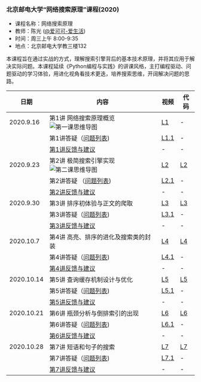 ### 北京邮电大学“网络搜索原理”课程(2020)
- 课程名称：网络搜索原理
- 教师：陈光 ([@爱可可-爱生活](https://weibo.com/fly51fly))
- 时间：周三上午 8:00-9:35
- 地点：北京邮电大学教三楼132

本课程旨在通过实战的方式，理解搜索引擎背后的基本技术原理，并将其应用于解决实际问题。本课程延续《Python编程与实践》的讲课风格，主打编程驱动、问题驱动的学习体验，用进化视角看技术更迭，培养搜索思维，开阔解决问题的思路。

|  日期   | 内容  | 视频 | 代码 |
|  ----  | ----  |  ----  | ----  |
| 2020.9.16  | 第1讲 网络搜索原理概览 ![第一课思维导图](https://github.com/fly51fly/Principle_of_Web_Search_2020/blob/master/images/class_1_mm.jpg)|  [L1](https://www.bilibili.com/video/BV1zp4y1e7iN/?p=1) | - |
|   | 第1讲答疑（[问题列表](https://github.com/fly51fly/Principle_of_Web_Search_2020/blob/master/questions/question_001.md))|  [L1.1](https://www.bilibili.com/video/BV1zp4y1e7iN/?p=2) | - |
| | [第1讲反馈与建议](https://github.com/fly51fly/Principle_of_Web_Search_2020/blob/master/feedback/feedback_001.md) | - | - |
| 2020.9.23 | 第2讲 极简搜索引擎实现 ![第二课思维导图](https://github.com/fly51fly/Principle_of_Web_Search_2020/blob/master/images/class_2_mm.jpg) | [L2](https://www.bilibili.com/video/BV1zp4y1e7iN/?p=3) | [L2](https://github.com/fly51fly/Principle_of_Web_Search_2020/blob/master/code/class_2.ipynb) |
| | 第2讲答疑 （[问题列表](https://github.com/fly51fly/Principle_of_Web_Search_2020/blob/master/questions/question_002.md)) | [L2.1](https://www.bilibili.com/video/BV1zp4y1e7iN/?p=4) | - |
| | [第2讲反馈与建议](https://github.com/fly51fly/Principle_of_Web_Search_2020/blob/master/feedback/feedback_002.md) | - | - |
| 2020.9.30 | 第3讲 排序初体验与正文的爬取 | [L3](https://www.bilibili.com/video/BV1zp4y1e7iN/?p=5) | [L3](https://github.com/fly51fly/Principle_of_Web_Search_2020/blob/master/code/class_3.ipynb) |
|  | 第3讲答疑（[问题列表](https://github.com/fly51fly/Principle_of_Web_Search_2020/blob/master/questions/question_003.md)) | [L3.1](https://www.bilibili.com/video/BV1zp4y1e7iN/?p=6) | - |
| | [第3讲反馈与建议](https://github.com/fly51fly/Principle_of_Web_Search_2020/blob/master/feedback/feedback_003.md) | - | - |
| 2020.10.7 | 第4讲 高亮、排序的进化及搜索类的封装 | [L4](https://www.bilibili.com/video/BV1zp4y1e7iN/?p=7) | [L4](https://github.com/fly51fly/Principle_of_Web_Search_2020/blob/master/code/class_4.ipynb) |
|  | 第4讲答疑（[问题列表](https://github.com/fly51fly/Principle_of_Web_Search_2020/blob/master/questions/question_004.md)) | [L4.1](https://www.bilibili.com/video/BV1zp4y1e7iN/?p=8) | - |
| | [第4讲反馈与建议](https://github.com/fly51fly/Principle_of_Web_Search_2020/blob/master/feedback/feedback_004.md) | - | - |
| 2020.10.14 | 第5讲 查询缓存机制设计与优化 | [L5](https://www.bilibili.com/video/BV1zp4y1e7iN/?p=9) | [L5](https://github.com/fly51fly/Principle_of_Web_Search_2020/blob/master/code/class_5.ipynb) |
|  | 第5讲答疑（[问题列表](https://github.com/fly51fly/Principle_of_Web_Search_2020/blob/master/questions/question_005.md)) | [L5.1](https://www.bilibili.com/video/BV1zp4y1e7iN/?p=10) | - |
| | [第5讲反馈与建议](https://github.com/fly51fly/Principle_of_Web_Search_2020/blob/master/feedback/feedback_005.md) | - | - |
| 2020.10.21 | 第6讲 瓶颈分析与倒排索引的出现 | [L6](https://www.bilibili.com/video/BV1zp4y1e7iN/?p=11) | [L6](https://github.com/fly51fly/Principle_of_Web_Search_2020/blob/master/code/class_6.ipynb) |
| | 第6讲答疑（[问题列表](https://github.com/fly51fly/Principle_of_Web_Search_2020/blob/master/questions/question_006.md)) | [L6.1](https://www.bilibili.com/video/BV1zp4y1e7iN/?p=12) | - |
| | [第6讲反馈与建议](https://github.com/fly51fly/Principle_of_Web_Search_2020/blob/master/feedback/feedback_006.md) | - | - |
| 2020.10.28 | 第7讲 短语和句子的搜索 | [L7](https://www.bilibili.com/video/BV1zp4y1e7iN/?p=13) | [L7](https://github.com/fly51fly/Principle_of_Web_Search_2020/blob/master/code/class_7.ipynb) |
| | 第7讲答疑（[问题列表](https://github.com/fly51fly/Principle_of_Web_Search_2020/blob/master/questions/question_007.md)) | [L7.1](https://www.bilibili.com/video/BV1zp4y1e7iN/?p=14) | - |
| | [第7讲反馈与建议](https://github.com/fly51fly/Principle_of_Web_Search_2020/blob/master/feedback/feedback_007.md) | - | - |